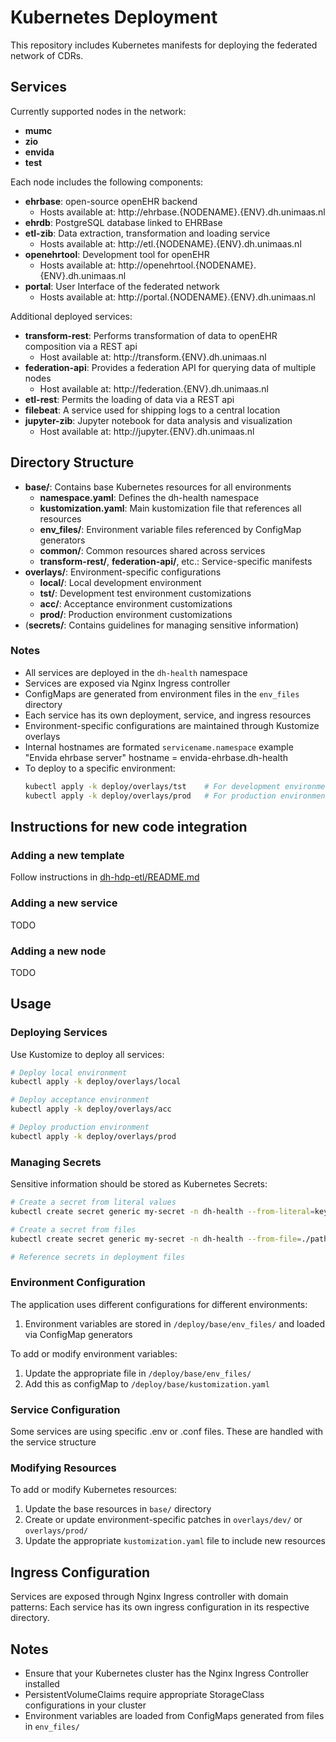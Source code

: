 # Kubernetes Deployment

This repository includes Kubernetes manifests for deploying the federated network of CDRs.

## Services

Currently supported nodes in the network:

- **mumc**
- **zio**
- **envida**
- **test**

Each node includes the following components:

- **ehrbase**: open-source openEHR backend
  - Hosts available at: http://ehrbase.{NODENAME}.{ENV}.dh.unimaas.nl
- **ehrdb**: PostgreSQL database linked to EHRBase
- **etl-zib**: Data extraction, transformation and loading service
  - Hosts available at: http://etl.{NODENAME}.{ENV}.dh.unimaas.nl
- **openehrtool**: Development tool for openEHR
  - Hosts available at: http://openehrtool.{NODENAME}.{ENV}.dh.unimaas.nl
- **portal**: User Interface of the federated network
  - Hosts available at: http://portal.{NODENAME}.{ENV}.dh.unimaas.nl

Additional deployed services:

- **transform-rest**: Performs transformation of data to openEHR composition via a REST api
  - Host available at: http://transform.{ENV}.dh.unimaas.nl
- **federation-api**: Provides a federation API for querying data of multiple nodes
  - Host available at: http://federation.{ENV}.dh.unimaas.nl
- **etl-rest**: Permits the loading of data via a REST api
- **filebeat**: A service used for shipping logs to a central location
- **jupyter-zib**: Jupyter notebook for data analysis and visualization
  - Host available at: http://jupyter.{ENV}.dh.unimaas.nl

## Directory Structure

- **base/**: Contains base Kubernetes resources for all environments
  - **namespace.yaml**: Defines the dh-health namespace
  - **kustomization.yaml**: Main kustomization file that references all resources
  - **env_files/**: Environment variable files referenced by ConfigMap generators
  - **common/**: Common resources shared across services
  - **transform-rest/**, **federation-api/**, etc.: Service-specific manifests
- **overlays/**: Environment-specific configurations
  - **local/**: Local development environment
  - **tst/**: Development test environment customizations
  - **acc/**: Acceptance environment customizations
  - **prod/**: Production environment customizations
- (**secrets/**: Contains guidelines for managing sensitive information)

### Notes

- All services are deployed in the `dh-health` namespace
- Services are exposed via Nginx Ingress controller
- ConfigMaps are generated from environment files in the `env_files` directory
- Each service has its own deployment, service, and ingress resources
- Environment-specific configurations are maintained through Kustomize overlays
- Internal hostnames are formated `servicename.namespace` example "Envida ehrbase server" hostname = envida-ehrbase.dh-health
- To deploy to a specific environment:
  ```bash
  kubectl apply -k deploy/overlays/tst    # For development environment
  kubectl apply -k deploy/overlays/prod   # For production environment
  ```

## Instructions for new code integration

### Adding a new template

Follow instructions in [dh-hdp-etl/README.md](https://github.com/MaastrichtUniversity/dh-hdp-etl/tree/2024.1?tab=readme-ov-file#how-to-add-a-new-zib-template-in-the-codebase)

### Adding a new service

TODO

### Adding a new node

TODO

## Usage

### Deploying Services

Use Kustomize to deploy all services:

```bash
# Deploy local environment
kubectl apply -k deploy/overlays/local

# Deploy acceptance environment
kubectl apply -k deploy/overlays/acc

# Deploy production environment
kubectl apply -k deploy/overlays/prod
```

### Managing Secrets

Sensitive information should be stored as Kubernetes Secrets:

```bash
# Create a secret from literal values
kubectl create secret generic my-secret -n dh-health --from-literal=key=value

# Create a secret from files
kubectl create secret generic my-secret -n dh-health --from-file=./path/to/file

# Reference secrets in deployment files
```

### Environment Configuration

The application uses different configurations for different environments:

1. Environment variables are stored in `/deploy/base/env_files/` and loaded via ConfigMap generators

To add or modify environment variables:

1. Update the appropriate file in `/deploy/base/env_files/`
2. Add this as configMap to `/deploy/base/kustomization.yaml`

### Service Configuration

Some services are using specific .env or .conf files. These are handled with the service structure

### Modifying Resources

To add or modify Kubernetes resources:

1. Update the base resources in `base/` directory
2. Create or update environment-specific patches in `overlays/dev/` or `overlays/prod/`
3. Update the appropriate `kustomization.yaml` file to include new resources

## Ingress Configuration

Services are exposed through Nginx Ingress controller with domain patterns:
Each service has its own ingress configuration in its respective directory.

## Notes

- Ensure that your Kubernetes cluster has the Nginx Ingress Controller installed
- PersistentVolumeClaims require appropriate StorageClass configurations in your cluster
- Environment variables are loaded from ConfigMaps generated from files in `env_files/`
